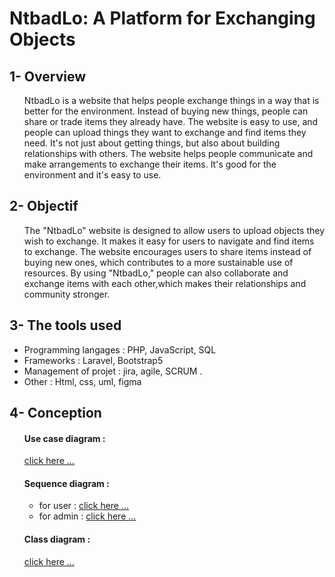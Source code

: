 
# NtbadLo: A Platform for Exchanging Objects
## 1- Overview
<ul>
NtbadLo is a website that helps people exchange things in a way that is better for the environment. Instead of buying new things, people can share or trade items they already have. The website is easy to use, and people can upload things they want to exchange and find items they need. It's not just about getting things, but also about building relationships with others. The website helps people communicate and make arrangements to exchange their items. It's good for the environment and it's easy to use.
</ul>


## 2- Objectif
<ul>
The "NtbadLo" website is designed to allow users to upload objects they wish to exchange. It makes it easy for users to navigate and find items to exchange. The website encourages users to share items instead of buying new ones, which contributes to a more sustainable use of resources. By using "NtbadLo," people can also collaborate and exchange items with each other,which makes their relationships and community stronger. 
</ul>


## 3- The tools used
<ul>
<li> Programming langages : PHP, JavaScript, SQL </li>
<li> Frameworks : Laravel, Bootstrap5 </li>
<li> Management of projet : jira, agile, SCRUM . </li>
<li> Other : Html, css, uml, figma </li>

</ul>

## 4- Conception
<ul>
<h4> Use case diagram : </h4>
  	<a href="https://lucid.app/lucidchart/c3b5bb17-2a44-4001-af50-64defd2fc140/edit?viewport_loc=-2746%2C-1160%2C4800%2C1980%2C0_0&invitationId=inv_bdfeff10-111b-4fb9-be30-58fae1bee3f2"> click here ...</a>

<h4> Sequence diagram : </h4>
  <ul> 
    <li>for user : 
	    <a href="https://lucid.app/lucidchart/d366d4cc-1002-446d-8162-4a809d312d3c/edit?viewport_loc=-798%2C-438%2C4032%2C1857%2C0_0&invitationId=inv_8bba5866-ff85-40b7-98a8-369a85bbc2f4">click here ... </a>
    </li>
    <li> for admin :
      	<a href="https://lucid.app/lucidchart/53e58dcf-43ad-4f25-aac1-b87244387e00/edit?viewport_loc=-2297%2C-1222%2C4994%2C2300%2C0_0&invitationId=inv_2eed1bcb-ab69-4793-af60-40b741c8cf5f">click here ... </a>
    </li>
  </ul>
<h4> Class diagram : </h4>
  	<a href="https://lucid.app/lucidchart/153464e9-d3e3-430d-ab59-e16437ae0154/edit?viewport_loc=-1187%2C-1109%2C3627%2C1670%2C0_0&invitationId=inv_4bb7ec96-eec4-489f-87ad-123e89ffba12">click here ... </a>
</ul>
